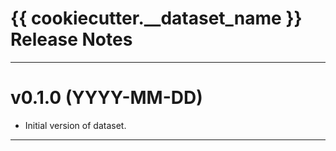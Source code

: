 {{ cookiecutter.__dataset_name }} Release Notes
===============================================================================
-------------------------------------------------------------------------------
v0.1.0 (YYYY-MM-DD)
===================
* Initial version of dataset.

-------------------------------------------------------------------------------

